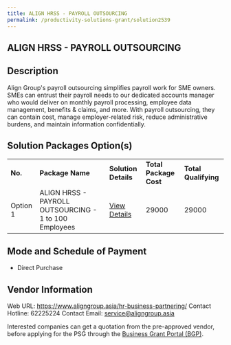 ```yaml
---
title: ALIGN HRSS - PAYROLL OUTSOURCING
permalink: /productivity-solutions-grant/solution2539
---
```


## ALIGN HRSS - PAYROLL OUTSOURCING

## Description

Align Group's payroll outsourcing simplifies payroll work for SME owners. SMEs can entrust their payroll needs to our dedicated accounts manager who would deliver on monthly payroll processing, employee data management, benefits & claims, and more. With payroll outsourcing, they can contain cost, manage employer-related risk, reduce administrative burdens, and maintain information confidentially.

## Solution Packages Option(s)

<table>
<tr>
<td><b>No.</b></td>
<td><b>Package Name</b></td>
<td><b>Solution Details</b></td>
<td><b>Total Package Cost</b></td>
<td><b>Total Qualifying</b></td>
</tr>
<tr>
<td>Option 1</td>
<td>ALIGN HRSS - PAYROLL OUTSOURCING - 1 to 100 Employees</td>
<td><a href='https://www.gobusiness.gov.sg/images/psg/Align_Group_20210067_Desensitised_Annex_3_Part_4.pdf'>View Details</a></td>
<td>29000</td>
<td>29000</td>
</tr>
</table>

## Mode and Schedule of Payment

 - Direct Purchase

## Vendor Information

 Web URL: https://www.aligngroup.asia/hr-business-partnering/ 
Contact Hotline: 62225224 
Contact Email: service@aligngroup.asia 


Interested companies can get a quotation from the pre-approved vendor, before applying for the PSG through the <a href='https://www.businessgrants.gov.sg/'>Business Grant Portal (BGP)</a>.
